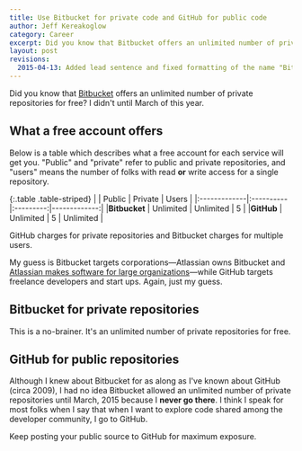 ```yaml
---
title: Use Bitbucket for private code and GitHub for public code
author: Jeff Kereakoglow
category: Career
excerpt: Did you know that Bitbucket offers an unlimited number of private repositories for free?
layout: post
revisions:
  2015-04-13: Added lead sentence and fixed formatting of the name "Bitbucket"
---
```

Did you know that [Bitbucket][bb] offers an unlimited number of private repositories for free? I didn't until March of this year.

## What a free account offers
Below is a table which describes what a free account for each service will get
you. "Public" and "private" refer to public and private repositories, and
 "users" means the number of folks with read **or** write access for a single
 repository.

{:.table .table-striped}
|              | Public    | Private   |    Users     |
|:-------------|:----------|:---------:|-------------:|
|**Bitbucket** | Unlimited | Unlimited |  5           |
|**GitHub**    | Unlimited | 5         |  Unlimited   |

GitHub charges for private repositories and Bitbucket charges for multiple
users.

My guess is Bitbucket targets corporations—Atlassian owns Bitbucket and
[Atlassian makes software for large organizations][as]—while GitHub targets freelance
developers and start ups. Again, just my guess.

## Bitbucket for private repositories
This is a no-brainer. It's an unlimited number of private repositories for free.

## GitHub for public repositories
Although I knew about Bitbucket for as along as I've known about GitHub (circa
2009), I had no idea Bitbucket allowed an unlimited number of private
repositories until March, 2015 because I **never go there**. I think I speak for
most folks when I say that when I want to explore code shared among the
developer community, I go to GitHub.

Keep posting your public source to GitHub for maximum exposure.

[as]: https://www.atlassian.com/software
[bb]: http://bitbucket.org
